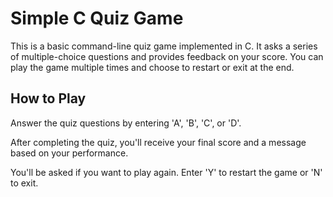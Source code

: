 # Simple C Quiz Game

This is a basic command-line quiz game implemented in C. It asks a series of multiple-choice questions and provides feedback on your score. You can play the game multiple times and choose to restart or exit at the end.

## How to Play

Answer the quiz questions by entering 'A', 'B', 'C', or 'D'.

After completing the quiz, you'll receive your final score and a message based on your performance.

You'll be asked if you want to play again. Enter 'Y' to restart the game or 'N' to exit.
